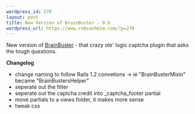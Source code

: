 ```yaml
--- 
wordpress_id: 278
layout: post
title: New Version of BrainBuster - 0.6
wordpress_url: https://www.robsanheim.com/?p=278
---
```

New version of <a href="https://www.robsanheim.com/brain-buster/">BrainBuster</a> - that crazy ole' logic captcha plugin that asks the tough questions.

<strong>Changelog</strong>
* change naming to follow Rails 1.2 convetions -> ie "BrainBusterMixin" became "BrainBustersHelper"
* seperate out the filter
* seperate out the captcha credit into _captcha_footer partial
* move partials to a views folder, it makes more sense
* tweak css
